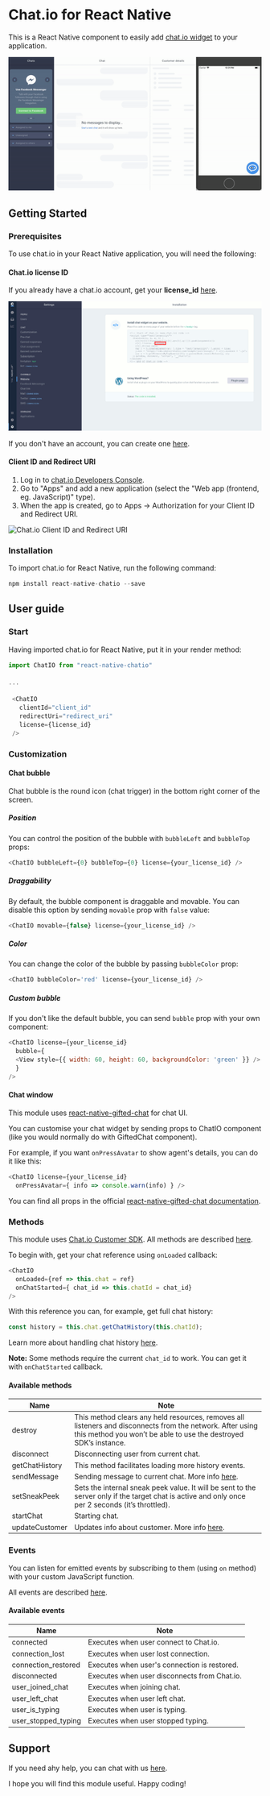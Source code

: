# Chat.io for React Native

This is a React Native component to easily add [chat.io widget](https://www.chat.io/) to your application.

![Chat.io for React Native demo](https://raw.githubusercontent.com/venits/react-native-router-flux/master/chatio_demo.gif)

## Getting Started

### Prerequisites

To use chat.io in your React Native application, you will need the following:

#### Chat.io license ID

If you already have a chat.io account, get your **license_id** [here](https://app.chat.io/settings/channel-website).

![Chat.io license ID](https://raw.githubusercontent.com/livechat/react-chatio/master/chatio_license.png)

If you don't have an account, you can create one [here](https://www.chat.io/).

#### Client ID and Redirect URI

1. Log in to [chat.io Developers Console](https://console.chat.io).
2. Go to "Apps" and add a new application (select the "Web app (frontend, eg. JavaScript)" type).
3. When the app is created, go to Apps -> Authorization for your Client ID and Redirect URI.

![Chat.io Client ID and Redirect URI](https://github.com/livechat/react-native-chatio/blob/master/developer_console.png)

### Installation

To import chat.io for React Native, run the following command:

```javascript
npm install react-native-chatio --save
```

## User guide

### Start

Having imported chat.io for React Native, put it in your render method:

```javascript
import ChatIO from "react-native-chatio"

...

 <ChatIO
   clientId="client_id"
   redirectUri="redirect_uri"
   license={license_id}
 />
```

### Customization

#### Chat bubble

Chat bubble is the round icon (chat trigger) in the bottom right corner of the screen.

##### Position

You can control the position of the bubble with `bubbleLeft` and `bubbleTop` props:

```javascript
<ChatIO bubbleLeft={0} bubbleTop={0} license={your_license_id} />
```

##### Draggability

By default, the bubble component is draggable and movable. You can disable this option by sending `movable` prop with `false` value:

```javascript
<ChatIO movable={false} license={your_license_id} />
```

##### Color

You can change the color of the bubble by passing `bubbleColor` prop:

```javascript
<ChatIO bubbleColor='red' license={your_license_id} />
```

##### Custom bubble

If you don't like the default bubble, you can send `bubble` prop with your own component:

```javascript
<ChatIO license={your_license_id}
  bubble={
  <View style={{ width: 60, height: 60, backgroundColor: 'green' }} />
  }
/>
```

#### Chat window

This module uses [react-native-gifted-chat](https://github.com/FaridSafi/react-native-gifted-chat) for chat UI.

You can customise your chat widget by sending props to ChatIO component (like you would normally do with GiftedChat component).

For example, if you want `onPressAvatar` to show agent's details, you can do it like this:

```javascript
<ChatIO license={your_license_id}
  onPressAvatar={ info => console.warn(info) } />
```

You can find all props in the official [react-native-gifted-chat documentation](https://github.com/FaridSafi/react-native-gifted-chat).


### Methods

This module uses [Chat.io Customer SDK](https://www.chat.io/docs/customer-sdk). All methods are described [here](https://www.chat.io/docs/customer-sdk#methods).

To begin with, get your chat reference using `onLoaded` callback:


```javascript
<ChatIO 
  onLoaded={ref => this.chat = ref}
  onChatStarted={ chat_id => this.chatId = chat_id}
/>
```

With this reference you can, for example, get full chat history:

```javascript
const history = this.chat.getChatHistory(this.chatId);
```

Learn more about handling chat history [here](https://www.chat.io/docs/customer-sdk#getchathistory).

**Note:** Some methods require the current `chat_id` to work. You can get it with `onChatStarted` callback.

#### Available methods

|Name|Note|
|---|---|
| destroy | This method clears any held resources, removes all listeners and disconnects from the network. After using this method you won’t be able to use the destroyed SDK’s instance. |
| disconnect | Disconnecting user from current chat. |
| getChatHistory | This method facilitates loading more history events. |
| sendMessage | Sending message to current chat. More info [here](https://www.chat.io/docs/customer-sdk#sendmessage). |
| setSneakPeek | Sets the internal sneak peek value. It will be sent to the server only if the target chat is active and only once per 2 seconds (it’s throttled). |
| startChat | Starting chat.|
| updateCustomer | Updates info about customer. More info [here](https://www.chat.io/docs/customer-sdk#updatecustomer).|


### Events

You can listen for emitted events by subscribing to them (using `on` method) with your custom JavaScript function. 

All events are described [here](https://www.chat.io/docs/customer-sdk#events).

#### Available events

|Name|Note|
|---|---|
|connected | Executes when user connect to Chat.io. |
|connection_lost | Executes when user lost connection. |
|connection_restored | Executes when user's connection is restored. |
|disconnected | Executes when user disconnects from Chat.io. |
|user_joined_chat | Executes when joining chat. |
|user_left_chat | Executes when user left chat. |
|user_is_typing | Executes when user is typing. |
|user_stopped_typing | Executes when user stopped typing.  |


## Support
If you need ahy help, you can chat with us [here](https://www.chat.io/live-chat-guide/).

I hope you will find this module useful. Happy coding!
